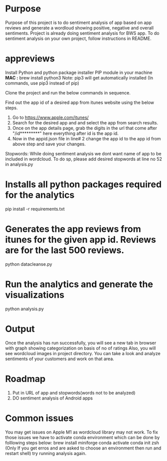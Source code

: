 # Purpose
Purpose of this project is to do sentiment analysis of app based on app reviews and generate a wordloud showing positive, negative and overall sentiments. Project is already doing sentiment analysis for BWS app. To do sentiment analysis on your own project, follow instructions in README.

# appreviews
Install Python and python package installer PIP module in your machine
  **MAC :** 
  brew install python3
  Note: pip3 will get automatically installed (In commands, use pip3 instead of pip)

Clone the project and run the below commands in sequence.

Find out the app id of a desired app from itunes website using the below steps.
1. Go to https://www.apple.com/itunes/
2. Search for the desired app and and select the app from search results.
3. Once on the app details page, grab the digits in the url that come after "/id*********" here everything after id is the app id.
4. Now in the appid.json file in line# 2 change the app id to the app id from above step and save your changes.

Stopwords: While doing sentiment analysis we dont want name of app to be included in wordcloud. To do sp, please add desired stopwords at line no 52 in analysis.py 


# Installs all python packages required for the analytics
pip install -r requirements.txt

# Generates the app reviews from itunes for the given app id. Reviews are for the last 500 reviews.
python datacleanse.py

# Run the analytics and generate the visualizations
python analysis.py

# Output
Once the analysis has run successfully, you will see a new tab in browser with graph showing categorization on basis of no of ratings
Also, you will see wordcloud images in project directory. You can take a look and analyze sentiments of your customers and work on that area.

# Roadmap
1. Put in URL of app and stopwords(words not to be analyzed)
2. DO sentiment analysis of Android apps

# Common issues
You may get issues on Apple M1 as wordcloud library may not work. To fix those issues we have to activate conda environment which can be done by folllowing steps below:
  brew install miniforge
  conda activate 
  conda init zsh (Only If you get erros and are asked to choose an environment then run and restart shell)
  try running analysis again.
  
